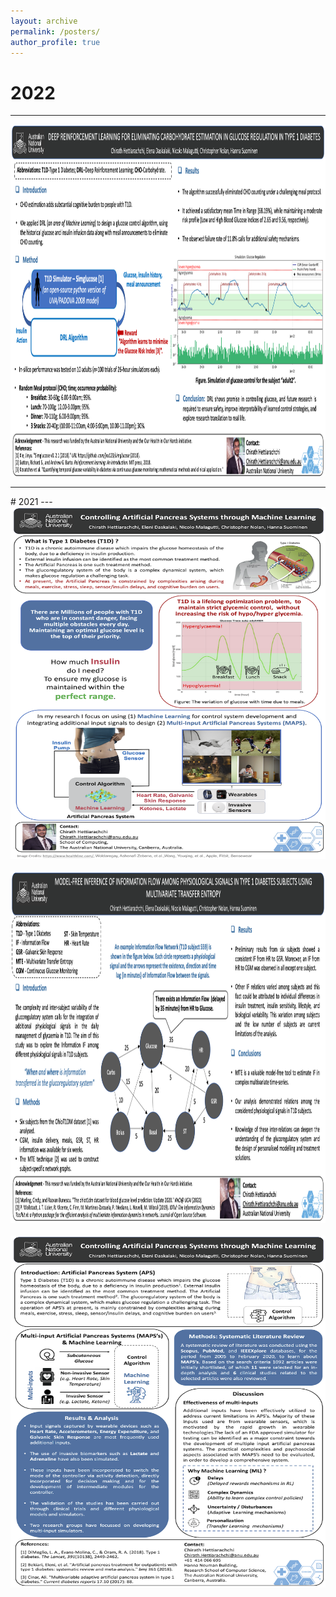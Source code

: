 ```yaml
---
layout: archive
permalink: /posters/
author_profile: true
---
```

<!-- title: "Publications" -->
# 2022
---

<center><img src='/images/attd22.png' width="1000" height="563"></center>
<hr>
# 2021
---
<center><img src='/images/science_week.png' width="1414" height="563"></center>
<br>
<center><img src='/images/attd21.png' width="1000" height="563"></center>
<br>
<center><img src='/images/ohioh_symposium.png' width="1414" height="563"></center>
